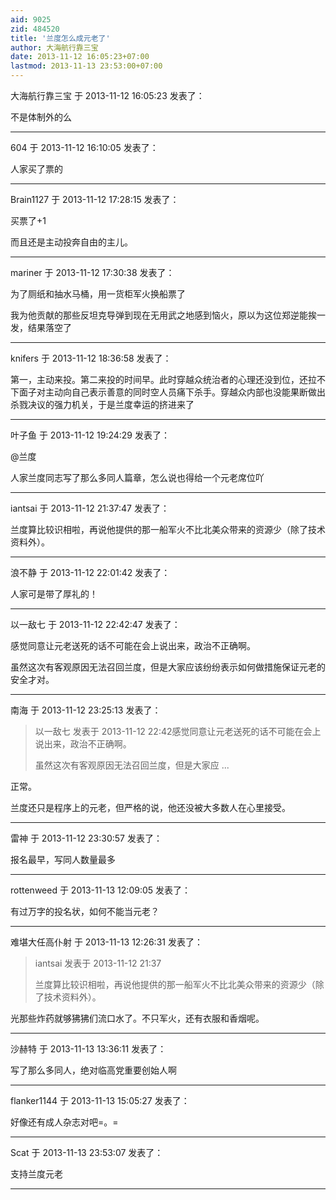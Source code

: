 ```yaml
---
aid: 9025
zid: 484520
title: '兰度怎么成元老了'
author: 大海航行靠三宝
date: 2013-11-12 16:05:23+07:00
lastmod: 2013-11-13 23:53:00+07:00
---
```


大海航行靠三宝 于 2013-11-12 16:05:23 发表了：

不是体制外的么

---------

604 于 2013-11-12 16:10:05 发表了：

人家买了票的

---------

Brain1127 于 2013-11-12 17:28:15 发表了：

买票了+1

而且还是主动投奔自由的主儿。

---------

mariner 于 2013-11-12 17:30:38 发表了：

为了厕纸和抽水马桶，用一货柜军火换船票了

我为他贡献的那些反坦克导弹到现在无用武之地感到恼火，原以为这位郑逆能挨一发，结果落空了

---------

knifers 于 2013-11-12 18:36:58 发表了：

第一，主动来投。第二来投的时间早。此时穿越众统治者的心理还没到位，还拉不下面子对主动向自己表示善意的同时空人员痛下杀手。穿越众内部也没能果断做出杀戮决议的强力机关，于是兰度幸运的挤进来了

---------

叶子鱼 于 2013-11-12 19:24:29 发表了：

@兰度

人家兰度同志写了那么多同人篇章，怎么说也得给一个元老席位吖

---------

iantsai 于 2013-11-12 21:37:47 发表了：

兰度算比较识相啦，再说他提供的那一船军火不比北美众带来的资源少（除了技术资料外）。

---------

浪不静 于 2013-11-12 22:01:42 发表了：

人家可是带了厚礼的！

---------

以一敌七 于 2013-11-12 22:42:47 发表了：

感觉同意让元老送死的话不可能在会上说出来，政治不正确啊。

虽然这次有客观原因无法召回兰度，但是大家应该纷纷表示如何做措施保证元老的安全才对。

---------

南海 于 2013-11-12 23:25:13 发表了：

> 以一敌七 发表于 2013-11-12 22:42感觉同意让元老送死的话不可能在会上说出来，政治不正确啊。
> 
> 虽然这次有客观原因无法召回兰度，但是大家应 ...



正常。

兰度还只是程序上的元老，但严格的说，他还没被大多数人在心里接受。

---------

雷神 于 2013-11-12 23:30:57 发表了：

报名最早，写同人数量最多

---------

rottenweed 于 2013-11-13 12:09:05 发表了：

有过万字的投名状，如何不能当元老？

---------

难堪大任高仆射 于 2013-11-13 12:26:31 发表了：

> iantsai 发表于 2013-11-12 21:37
> 
> 兰度算比较识相啦，再说他提供的那一船军火不比北美众带来的资源少（除了技术资料外）。



光那些炸药就够狒狒们流口水了。不只军火，还有衣服和香烟呢。

---------

沙赫特 于 2013-11-13 13:36:11 发表了：

写了那么多同人，绝对临高党重要创始人啊

---------

flanker1144 于 2013-11-13 15:05:27 发表了：

好像还有成人杂志对吧=。=

---------

Scat 于 2013-11-13 23:53:07 发表了：

支持兰度元老

---------

